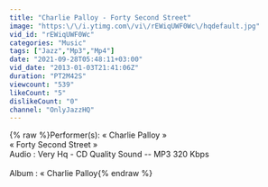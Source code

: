 ```yaml
---
title: "Charlie Palloy - Forty Second Street"
image: "https:\/\/i.ytimg.com\/vi\/rEWiqUWF0Wc\/hqdefault.jpg"
vid_id: "rEWiqUWF0Wc"
categories: "Music"
tags: ["Jazz","Mp3","Mp4"]
date: "2021-09-28T05:48:11+03:00"
vid_date: "2013-01-03T21:41:06Z"
duration: "PT2M42S"
viewcount: "539"
likeCount: "5"
dislikeCount: "0"
channel: "OnlyJazzHQ"
---
```

{% raw %}Performer(s): « Charlie Palloy »<br />« Forty Second Street »<br />Audio : Very Hq - CD Quality Sound -- MP3 320 Kbps<br /><br />Album : « Charlie Palloy{% endraw %}
